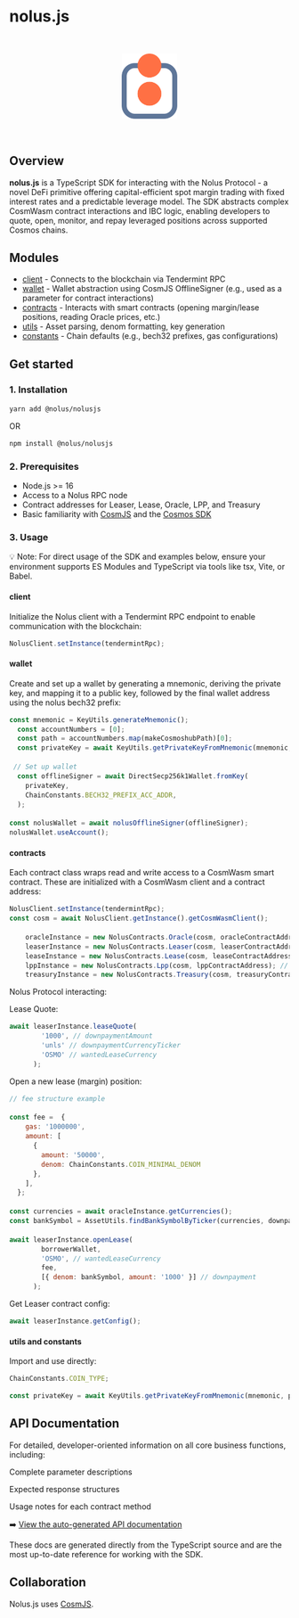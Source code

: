 # nolus.js

<br /><p align="center"><img alt="Nolus.js" src="nolusjs-logo.svg" width="100" margin-top="px"/></p><br />

## Overview

**nolus.js** is a TypeScript SDK for interacting with the Nolus Protocol - a novel DeFi primitive offering capital-efficient spot margin trading with fixed interest rates and a predictable leverage model. The SDK abstracts complex CosmWasm contract interactions and IBC logic, enabling developers to quote, open, monitor, and repay leveraged positions across supported Cosmos chains.

## Modules

* [client](src/client/) - Connects to the blockchain via Tendermint RPC
* [wallet](src/wallet/) - Wallet abstraction using CosmJS OfflineSigner (e.g., used as a parameter for contract interactions)
* [contracts](src/contracts/) - Interacts with smart contracts (opening margin/lease positions, reading Oracle prices, etc.)
* [utils](src/utils/) -  Asset parsing, denom formatting, key generation
* [constants](src/constants/) - Chain defaults (e.g., bech32 prefixes, gas configurations)

## Get started

### 1. Installation

```sh
yarn add @nolus/nolusjs
```

OR

```sh
npm install @nolus/nolusjs
```

### 2. Prerequisites

* Node.js >= 16
* Access to a Nolus RPC node
* Contract addresses for Leaser, Lease, Oracle, LPP, and Treasury
* Basic familiarity with [CosmJS](https://github.com/cosmos/cosmjs) and the [Cosmos SDK](https://github.com/cosmos/cosmos-sdk)

### 3. Usage

💡 Note: For direct usage of the SDK and examples below, ensure your environment supports ES Modules and TypeScript via tools like tsx, Vite, or Babel.

#### client

Initialize the Nolus client with a Tendermint RPC endpoint to enable communication with the blockchain:

```js
NolusClient.setInstance(tendermintRpc);
```

#### wallet

Create and set up a wallet by generating a mnemonic, deriving the private key, and mapping it to a public key, followed by the final wallet address using the nolus bech32 prefix:

```js
const mnemonic = KeyUtils.generateMnemonic();
  const accountNumbers = [0];
  const path = accountNumbers.map(makeCosmoshubPath)[0];
  const privateKey = await KeyUtils.getPrivateKeyFromMnemonic(mnemonic, path);

 // Set up wallet
  const offlineSigner = await DirectSecp256k1Wallet.fromKey(
    privateKey,
    ChainConstants.BECH32_PREFIX_ACC_ADDR,
  );

const nolusWallet = await nolusOfflineSigner(offlineSigner);
nolusWallet.useAccount();
```

#### contracts

Each contract class wraps read and write access to a CosmWasm smart contract. These are initialized with a CosmWasm client and a contract address:

```js
NolusClient.setInstance(tendermintRpc);
const cosm = await NolusClient.getInstance().getCosmWasmClient();

    oracleInstance = new NolusContracts.Oracle(cosm, oracleContractAddress); // Provides EMA (Exponential Moving Average) prices to the system
    leaserInstance = new NolusContracts.Leaser(cosm, leaserContractAddress);  // Factory contract responsible for instantiating leverage positions
    leaseInstance = new NolusContracts.Lease(cosm, leaseContractAddress); // Isolated contract instance representing an individual margin position
    lppInstance = new NolusContracts.Lpp(cosm, lppContractAddress); // Single-sided lending pool contract
    treasuryInstance = new NolusContracts.Treasury(cosm, treasuryContractAddress); // Manages protocol revenue in the form of NLS tokens
```

Nolus Protocol interacting:

Lease Quote:

```js
await leaserInstance.leaseQuote(
        '1000', // downpaymentAmount
        'unls' // downpaymentCurrencyTicker
        'OSMO' // wantedLeaseCurrency
      );
```

Open a new lease (margin) position:

```js
// fee structure example

const fee =  {
    gas: '1000000',
    amount: [
      {
        amount: '50000',
        denom: ChainConstants.COIN_MINIMAL_DENOM
      },
    ],
  };

const currencies = await oracleInstance.getCurrencies();
const bankSymbol = AssetUtils.findBankSymbolByTicker(currencies, downpaymentCurrencyTicker); // ibc/abcd1234....

await leaserInstance.openLease(
        borrowerWallet,
        'OSMO', // wantedLeaseCurrency
        fee,
        [{ denom: bankSymbol, amount: '1000' }] // downpayment
      );
```

Get Leaser contract config:

```js
await leaserInstance.getConfig();
```

#### utils and constants

Import and use directly:

```js
ChainConstants.COIN_TYPE;
```

```js
const privateKey = await KeyUtils.getPrivateKeyFromMnemonic(mnemonic, path);
```

## API Documentation

For detailed, developer-oriented information on all core business functions, including:

Complete parameter descriptions

Expected response structures

Usage notes for each contract method

➡️ [View the auto-generated API documentation](https://nolus-protocol.github.io/nolus.js/)

These docs are generated directly from the TypeScript source and are the most up-to-date reference for working with the SDK.

## Collaboration

Nolus.js uses [CosmJS](https://github.com/cosmos/cosmjs).

